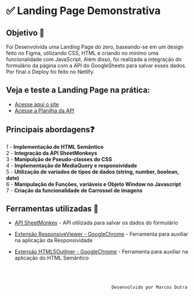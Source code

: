 <h1>✅ Landing Page Demonstrativa</h1>

## Objetivo 🎯
Foi Desenvolvida uma Landing Page do zero, baseando-se em um design feito no Figma, utilizando CSS, HTML e criando no mínimo uma funcionalidade com JavaScript. Além disso,
foi realizada a integração do formulário da página com a API do GoogleSheets para salvar esses dados. Por final o Deploy foi feito no Netlify. 

## Veja e teste a Landing Page na prática:
- [Acesse aqui o site](https://desafio1dncmdshark.netlify.app//)
- [Acesse a Planilha da API](https://docs.google.com/spreadsheets/d/1isI1DZrdIPvYdotLc_JlwP7jtjISR0uDf0BvitFZZAA/edit?gid=0#gid=0)


## Principais abordagens❓

1 - **Implementação de HTML Semântico** <br>
2 - **Integração da API SheetMonkeys** <br>
3 - **Manipulção de Pseudo-classes do CSS** <br>
4 - **Implementação de MediaQuery e responsividade**<br>
5 - **Utilização de variados de tipos de dados (string, number, boolean, date)** <br>
6 - **Manipulação de Funções, variáveis e Objeto Window no Javascript** <br>
7 - **Criação da funcionalidade de Carrossel de imagens**<br>

## Ferramentas utilizadas 🔧
- [API SheetMonkey](https://sheetmonkey.io/pt-br) - API utilizada para salvar os dados do formulário 
- [Extensão ResponsiveViewer - GoogleChrome](https://chromewebstore.google.com/detail/responsive-viewer/inmopeiepgfljkpkidclfgbgbmfcennb) - Ferramenta para auxiliar na aplicação da Responsividade
  
- [Extensão HTML5Outliner - GoogleChrome](https://chromewebstore.google.com/detail/responsive-viewer/inmopeiepgfljkpkidclfgbgbmfcennb) - Ferramenta para auxiliar na aplicação do HTML Semântico
<br><br>
<br><br>

                                           Desenvolvido por Marcos Dutra
